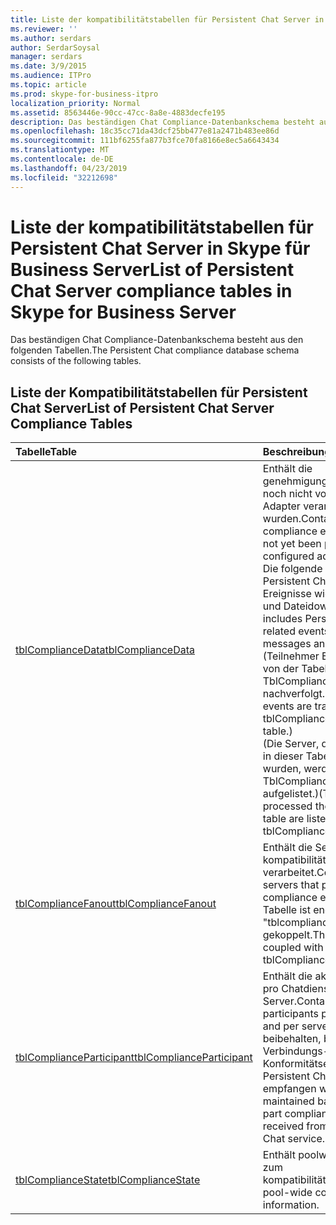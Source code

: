 ```yaml
---
title: Liste der kompatibilitätstabellen für Persistent Chat Server in Skype für Business Server
ms.reviewer: ''
ms.author: serdars
author: SerdarSoysal
manager: serdars
ms.date: 3/9/2015
ms.audience: ITPro
ms.topic: article
ms.prod: skype-for-business-itpro
localization_priority: Normal
ms.assetid: 8563446e-90cc-47cc-8a8e-4883decfe195
description: Das beständigen Chat Compliance-Datenbankschema besteht aus den folgenden Tabellen.
ms.openlocfilehash: 18c35cc71da43dcf25bb477e81a2471b483ee86d
ms.sourcegitcommit: 111bf6255fa877b3fce70fa8166e8ec5a6643434
ms.translationtype: MT
ms.contentlocale: de-DE
ms.lasthandoff: 04/23/2019
ms.locfileid: "32212698"
---
```

# <a name="list-of-persistent-chat-server-compliance-tables-in-skype-for-business-server"></a><span data-ttu-id="ce0df-103">Liste der kompatibilitätstabellen für Persistent Chat Server in Skype für Business Server</span><span class="sxs-lookup"><span data-stu-id="ce0df-103">List of Persistent Chat Server compliance tables in Skype for Business Server</span></span>
 
<span data-ttu-id="ce0df-104">Das beständigen Chat Compliance-Datenbankschema besteht aus den folgenden Tabellen.</span><span class="sxs-lookup"><span data-stu-id="ce0df-104">The Persistent Chat compliance database schema consists of the following tables.</span></span>
  
## <a name="list-of-persistent-chat-server-compliance-tables"></a><span data-ttu-id="ce0df-105">Liste der Kompatibilitätstabellen für Persistent Chat Server</span><span class="sxs-lookup"><span data-stu-id="ce0df-105">List of Persistent Chat Server Compliance Tables</span></span>

|<span data-ttu-id="ce0df-106">**Tabelle**</span><span class="sxs-lookup"><span data-stu-id="ce0df-106">**Table**</span></span>|<span data-ttu-id="ce0df-107">**Beschreibung**</span><span class="sxs-lookup"><span data-stu-id="ce0df-107">**Description**</span></span>|
|:-----|:-----|
|[<span data-ttu-id="ce0df-108">tblComplianceData</span><span class="sxs-lookup"><span data-stu-id="ce0df-108">tblComplianceData</span></span>](tblcompliancedata.md) <br/> |<span data-ttu-id="ce0df-109">Enthält die genehmigungsereignisse, die noch nicht vom konfigurierten Adapter verarbeitet wurden.</span><span class="sxs-lookup"><span data-stu-id="ce0df-109">Contains the compliance events that have not yet been processed by the configured adapter.</span></span>  <br/> <span data-ttu-id="ce0df-110">Die folgende Tabelle enthält die Persistent Chat-bezogenen Ereignisse wie Chatnachrichten und Dateidownloads.</span><span class="sxs-lookup"><span data-stu-id="ce0df-110">This table includes Persistent Chat-related events, such as chat messages and file downloads.</span></span> <span data-ttu-id="ce0df-111">(Teilnehmer Ereignisse werden von der Tabelle TblComplianceParticipant nachverfolgt.)</span><span class="sxs-lookup"><span data-stu-id="ce0df-111">(Participant events are tracked by the tblComplianceParticipant table.)</span></span>  <br/> <span data-ttu-id="ce0df-112">(Die Server, die die Ereignisse in dieser Tabelle verarbeitet wurden, werden in der TblComplianceFanout-Tabelle aufgelistet.)</span><span class="sxs-lookup"><span data-stu-id="ce0df-112">(The servers that processed the events in this table are listed in the tblComplianceFanout table.)</span></span>  <br/> |
|[<span data-ttu-id="ce0df-113">tblComplianceFanout</span><span class="sxs-lookup"><span data-stu-id="ce0df-113">tblComplianceFanout</span></span>](tblcompliancefanout.md) <br/> |<span data-ttu-id="ce0df-114">Enthält die Server, die ein kompatibilitätsereignis verarbeitet.</span><span class="sxs-lookup"><span data-stu-id="ce0df-114">Contains the servers that processed a compliance event.</span></span> <span data-ttu-id="ce0df-115">In dieser Tabelle ist eng mit der Tabelle "tblcompliancedata" gekoppelt.</span><span class="sxs-lookup"><span data-stu-id="ce0df-115">This table is tightly coupled with the tblComplianceData table.</span></span>  <br/> |
|[<span data-ttu-id="ce0df-116">tblComplianceParticipant</span><span class="sxs-lookup"><span data-stu-id="ce0df-116">tblComplianceParticipant</span></span>](tblcomplianceparticipant.md) <br/> |<span data-ttu-id="ce0df-117">Enthält die aktuellen Teilnehmer pro Chatdienst und pro Server.</span><span class="sxs-lookup"><span data-stu-id="ce0df-117">Contains current participants per chat service and per server.</span></span> <span data-ttu-id="ce0df-118">Es wird beibehalten, basierend auf Verbindungs- und Teil Konformitätsereignisse von Persistent Chat-Dienst empfangen wurden.</span><span class="sxs-lookup"><span data-stu-id="ce0df-118">It is maintained based on join and part compliance events received from the Persistent Chat service.</span></span>  <br/> |
|[<span data-ttu-id="ce0df-119">tblComplianceState</span><span class="sxs-lookup"><span data-stu-id="ce0df-119">tblComplianceState</span></span>](tblcompliancestate.md) <br/> |<span data-ttu-id="ce0df-120">Enthält poolweite Informationen zum kompatibilitätszustand.</span><span class="sxs-lookup"><span data-stu-id="ce0df-120">Contains pool-wide compliance state information.</span></span>  <br/> |
   

